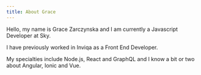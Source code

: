 ```yaml
---
title: About Grace
---
```


Hello, my name is Grace Zarczynska and I am currently a Javascript Developer at Sky.

I have previously worked in Inviqa as a Front End Developer.

My specialties include Node.js, React and GraphQL and I know a bit or two about Angular, Ionic and Vue.